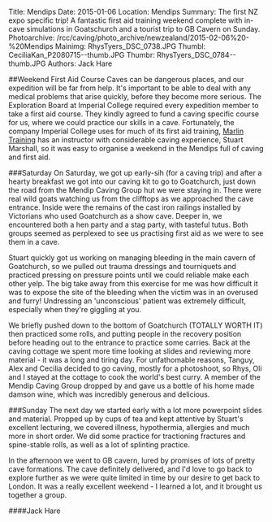 Title: Mendips
Date: 2015-01-06
Location: Mendips
Summary: The first NZ expo specific trip! A fantastic first aid training weekend complete with in-cave simulations in Goatschurch and a tourist trip to GB Cavern on Sunday.
Photoarchive: /rcc/caving/photo_archive/newzealand/2015-02-06%20-%20Mendips
Mainimg: RhysTyers_DSC_0738.JPG
Thumbl: CeciliaKan_P2080715--thumb.JPG
Thumbr: RhysTyers_DSC_0784--thumb.JPG
Authors: Jack Hare

##Weekend First Aid Course
Caves can be dangerous places, and our expedition will be far from help. It's important to be able to deal with any medical problems that arise quickly, before they become more serious. The Exploration Board at Imperial College required every expedition member to take a first aid course. They kindly agreed to fund a caving specific course for us, where we could practice our skills in a cave. Fortunately, the company Imperial College uses for much of its first aid training, [Marlin Training](http://www.marlintraining.co.uk/) has an instructor with considerable caving experience, Stuart Marshall, so it was easy to organise a weekend in the Mendips full of caving and first aid.

###Saturday
On Saturday, we got up early-sih (for a caving trip) and after a hearty breakfast we got into our caving kit to go to Goatchurch, just down the road from the Mendip Caving Group hut we were staying in. There were real wild goats watching us from the clifftops as we approached the cave entrance. Inside were the remains of the cast iron railings installed by Victorians who used Goatchurch as a show cave. Deeper in, we encountered both a hen party and a stag party, with tasteful tutus. Both groups seemed as perplexed to see us practising first aid as we were to see them in a cave.

Stuart quickly got us working on managing bleeding in the main cavern of Goatchurch, so we pulled out trauma dressings and tourniquets and practiced pressing on pressure points until we could reliable make each other yelp. The big take away from this exercise for me was how difficult it was to expose the site of the bleeding when the victim was in an overused and furry! Undressing an 'unconscious' patient was extremely difficult, especially when they're giggling at you.

We briefly pushed down to the bottom of Goatchurch (TOTALLY WORTH IT) then practiced some rolls, and putting people in the recovery position before heading out to the entrance to practice some carries. Back at the caving cottage we spent more time looking at slides and reviewing more material - it was a long and tiring day. For unfathomable reasons, Tanguy, Alex and Cecilia decided to go caving, mostly for a photoshoot, so Rhys, Oli and I stayed at the cottage to cook the world's best curry. A member of the Mendip Caving Group dropped by and gave us a bottle of his home made damson wine, which was incredibly generous and delicious.

###Sunday
The next day we started early with a lot more powerpoint slides and material. Propped up by cups of tea and kept attentive by Stuart's excellent lecturing, we covered illness, hypothermia, allergies and much more in short order. We did some practice for tractioning fractures and spine-stable rolls, as well as a lot of splinting practice.

In the afternoon we went to GB cavern, lured by promises of lots of pretty cave formations. The cave definitely delivered, and I'd love to go back to explore further as we were quite limited in time by our desire to get back to London. It was a really excellent weekend - I learned a lot, and it brought us together a group.

####Jack Hare
